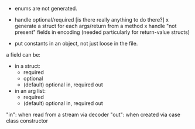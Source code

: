 
- enums are not generated.

- handle optional/required [is there really anything to do there?]
x generate a struct for each args/return from a method
x handle "not present" fields in encoding (needed particularly for return-value structs)
- put constants in an object, not just loose in the file.



a field can be:
  - in a struct:
    + required
    + optional
    + (default) optional in, required out
  - in an arg list:
    + required
    + (default) optional in, required out

"in": when read from a stream via decoder
"out": when created via case class constructor


